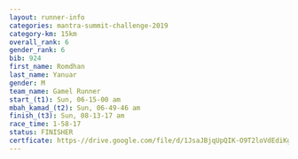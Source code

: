 ```yaml
---
layout: runner-info 
categories: mantra-summit-challenge-2019 
category-km: 15km 
overall_rank: 6
gender_rank: 6
bib: 924
first_name: Romdhan
last_name: Yanuar
gender: M
team_name: Gamel Runner
start_(t1): Sun, 06-15-00 am
mbah_kamad_(t2): Sun, 06-49-46 am
finish_(t3): Sun, 08-13-17 am
race_time: 1-58-17
status: FINISHER
certficate: https-//drive.google.com/file/d/1JsaJBjqUpQIK-O9T2loVdEdiKgerKvhJ/view?usp=sharing
---
```

